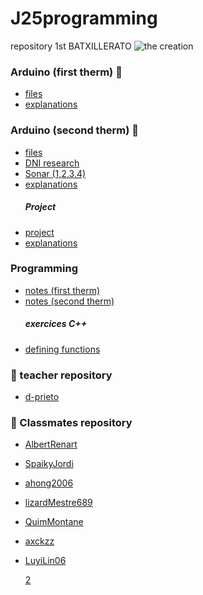 # J25programming
repository 1st BATXILLERATO
![the creation](https://www.algomasquearte.es/2436/miguel-angel-creaccion-adan-detalle-manos.jpg)


### Arduino (first therm) 🤖
- [files](https://github.com/JuLiA1o1/J25programming/tree/main/Arduino)
- [explanations](https://github.com/JuLiA1o1/J25programming/blob/main/Arduino/arduino.md)

### Arduino (second therm) 🤖
- [files](https://github.com/JuLiA1o1/J25programming/tree/main/Arduino%202)
- [DNI research](https://hackmd.io/atLj5kMKRSyfEnDSyBRZyA?both)
- [Sonar (1,2,3,4)](https://hackmd.io/cjGNF7LOQsqj-j4Fuac9HA?view)
- [explanations](https://hackmd.io/QqFHOIArTtWAYT6pJxMDxQ?view)
  ##### Project
- [project](https://github.com/JuLiA1o1/J25programming/tree/main/Arduino%202/PROJECT)
- [explanations]() 
### Programming
- [notes (first therm)](https://hackmd.io/Ctju0ghoSDGoaZFLl2wDEg?view)
- [notes (second therm)]()
  ##### exercices C++ 
- [defining functions](https://hackmd.io/M2EiOEEyTuS0wG-dJvqYvw)

### 👥 teacher repository
- [d-prieto](https://github.com/d-prieto/J25-Programming)

### 👥 Classmates repository
- [AlbertRenart](https://github.com/albertrenart/J25-programming)
- [SpaikyJordi](https://github.com/Spaikyjordi/J25-programming-jordi)
- [ahong2006](https://github.com/ahong2006/J25-PROGRAMMING)
- [lizardMestre689](https://github.com/lizardMestre689/J25-programming)
- [QuimMontane](https://github.com/QuimMontane/J25-programmig-Quim)
- [axckzz](https://github.com/axckzz/J25-Progamming#j25-progamming)
- [LuyiLin06](https://github.com/LuyiLin06/J25-programming)

  [2](https://hackmd.io/t28FN6-MQYaxhp18eENRkw)
